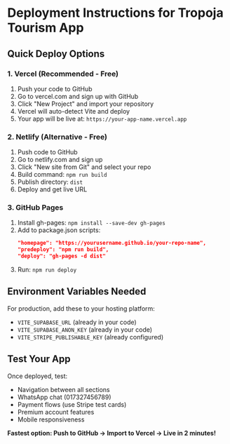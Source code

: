 # Deployment Instructions for Tropoja Tourism App

## Quick Deploy Options

### 1. Vercel (Recommended - Free)
1. Push your code to GitHub
2. Go to vercel.com and sign up with GitHub
3. Click "New Project" and import your repository
4. Vercel will auto-detect Vite and deploy
5. Your app will be live at: `https://your-app-name.vercel.app`

### 2. Netlify (Alternative - Free)
1. Push code to GitHub
2. Go to netlify.com and sign up
3. Click "New site from Git" and select your repo
4. Build command: `npm run build`
5. Publish directory: `dist`
6. Deploy and get live URL

### 3. GitHub Pages
1. Install gh-pages: `npm install --save-dev gh-pages`
2. Add to package.json scripts:
   ```json
   "homepage": "https://yourusername.github.io/your-repo-name",
   "predeploy": "npm run build",
   "deploy": "gh-pages -d dist"
   ```
3. Run: `npm run deploy`

## Environment Variables Needed
For production, add these to your hosting platform:
- `VITE_SUPABASE_URL` (already in your code)
- `VITE_SUPABASE_ANON_KEY` (already in your code)
- `VITE_STRIPE_PUBLISHABLE_KEY` (already configured)

## Test Your App
Once deployed, test:
- Navigation between all sections
- WhatsApp chat (017327456789)
- Payment flows (use Stripe test cards)
- Premium account features
- Mobile responsiveness

**Fastest option: Push to GitHub → Import to Vercel → Live in 2 minutes!**